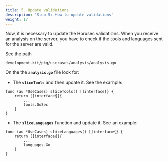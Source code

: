 ```yaml
---
title: 5. Update validations
description: 'Step 5: How to update validations'
weight: 17
---
```


Now, it is necessary to update the Horusec validations. When you receive an analysis on the server, you have to check if the tools and languages sent for the server are valid.

See the path

`development-kit/pkg/usecases/analysis/analysis.go`

On the the **`analysis.go`** file look for:

* The **`sliceTools`** and then update it. See the example:

```text
func (au *UseCases) sliceTools() []interface{} {
	return []interface{}{
		...
		tools.GoSec
	}
}
```

* The **`sliceLanguages`** function and update it. See an example: 

```text
func (au *UseCases) sliceLanguages() []interface{} {
	return []interface{}{
		...
		languages.Go
	}
}
```

  
